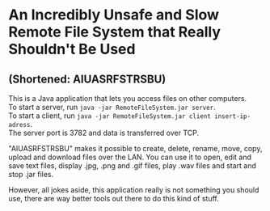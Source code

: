# An Incredibly Unsafe and Slow Remote File System that Really Shouldn't Be Used
## (Shortened: AIUASRFSTRSBU)

This is a Java application that lets you access files on other computers.\
To start a server, run `java -jar RemoteFileSystem.jar server`.\
To start a client, run `java -jar RemoteFileSystem.jar client insert-ip-adress`.\
The server port is 3782 and data is transferred over TCP.

"AIUASRFSTRSBU" makes it possible to create, delete, rename, move, copy, upload and download files over the LAN. You can use it to open, edit and save text files, display .jpg, .png and .gif files, play .wav files and start and stop .jar files.

However, all jokes aside, this application really is not something you should use, there are way better tools out there to do this kind of stuff. 
